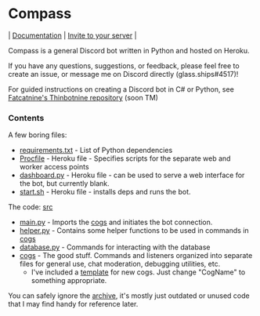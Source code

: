 # Compass

| [Documentation](docs/) | [Invite to your server](https://discord.com/api/oauth2/authorize?client_id=932737557836468297&scope=bot&permissions=1) |

Compass is a general Discord bot written in Python and hosted on Heroku. 

If you have any questions, suggestions, or feedback, please feel free to create an issue, or message me on Discord directly (glass.ships#4517)!

For guided instructions on creating a Discord bot in C# or Python, see [Fatcatnine's Thinbotnine repository](https://gitlab.com/fatcatnine/thinbotnine) (soon TM)

### Contents

A few boring files:
- [requirements.txt](requirements.txt) - List of Python dependencies 
- [Procfile](Procfile) - Heroku file - Specifies scripts for the separate web and worker access points
- [dashboard.py](dashboard.py) - Heroku file - can be used to serve a web interface for the bot, but currently blank.
- [start.sh](start.sh) - Heroku file - installs deps and runs the bot.

The code: [src](src/)
- [main.py](main.py) - Imports the [cogs](cogs/) and initiates the bot connection.  
- [helper.py](helper.py) - Contains some helper functions to be used in commands in [cogs](cogs/)  
- [database.py](database.py) - Commands for interacting with the database  
- [cogs](cogs/) - The good stuff. Commands and listeners organized into separate files for general use, chat moderation, debugging utilities, etc.   
    - I've included a [template](cogs/template) for new cogs. Just change "CogName" to something appropriate.  
  
You can safely ignore the [archive](archive/), it's mostly just outdated or unused code that I may find handy for reference later. 
